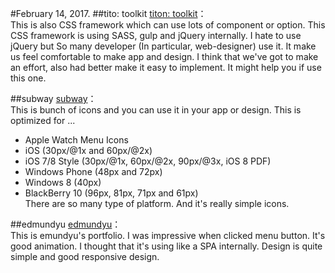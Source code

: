 #February 14, 2017.
##tito: toolkit
[titon: toolkit](http://titon.io/en)：  
This is also CSS framework which can use lots of component or option. This CSS framework is using SASS, gulp and jQuery internally. I hate to use jQuery but So many developer (In particular, web-designer) use it. It make us feel comfortable to make app and design. I think that we've got to make an effort, also had better make it easy to implement. It might help you if use this one.  

##subway
[subway](https://github.com/mariuszostrowski/subway)：  
This is bunch of icons and you can use it in your app or design. This is optimized for ...
- Apple Watch Menu Icons
- iOS (30px/@1x and 60px/@2x)
- iOS 7/8 Style (30px/@1x, 60px/@2x, 90px/@3x, iOS 8 PDF)
- Windows Phone (48px and 72px)
- Windows 8 (40px)
- BlackBerry 10 (96px, 81px, 71px and 61px)  
There are so many type of platform. And it's really simple icons.  

##edmundyu
[edmundyu](http://www.edmundyu.com/)：  
This is emundyu's portfolio. I was impressive when clicked menu button. It's good animation. I thought that it's using like a SPA internally. Design is quite simple and good responsive design.
